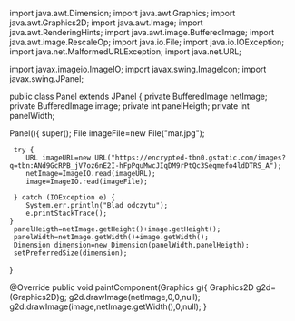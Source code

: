 import java.awt.Dimension;
import java.awt.Graphics;
import java.awt.Graphics2D;
import java.awt.Image;
import java.awt.RenderingHints;
import java.awt.image.BufferedImage;
import java.awt.image.RescaleOp;
import java.io.File;
import java.io.IOException;
import java.net.MalformedURLException;
import java.net.URL;

import javax.imageio.ImageIO;
import javax.swing.ImageIcon;
import javax.swing.JPanel;


public class Panel extends JPanel {
 private BufferedImage netImage;
 private BufferedImage image;
 private int panelHeigth;
 private int panelWidth;
 
 Panel(){
	 super();
	 File imageFile=new File("mar.jpg");
	 

	 try {
		URL imageURL=new URL("https://encrypted-tbn0.gstatic.com/images?q=tbn:ANd9GcRPB_jV7oz6nE2I-hFpPquMwcJIqDM9rPtQc3Seqmefo4ldDTRS_A");
		netImage=ImageIO.read(imageURL);
		image=ImageIO.read(imageFile); 
	
	 } catch (IOException e) {
		System.err.println("Blad odczytu");
		e.printStackTrace();
	}
	 panelHeigth=netImage.getHeight()+image.getHeight();
	 panelWidth=netImage.getWidth()+image.getWidth();
	 Dimension dimension=new Dimension(panelWidth,panelHeigth);
	 setPreferredSize(dimension);
 }

 
 

@Override
 public void paintComponent(Graphics g){
	 Graphics2D g2d=(Graphics2D)g;
	 g2d.drawImage(netImage,0,0,null);
	 g2d.drawImage(image,netImage.getWidth(),0,null);
 }
 
 
 
